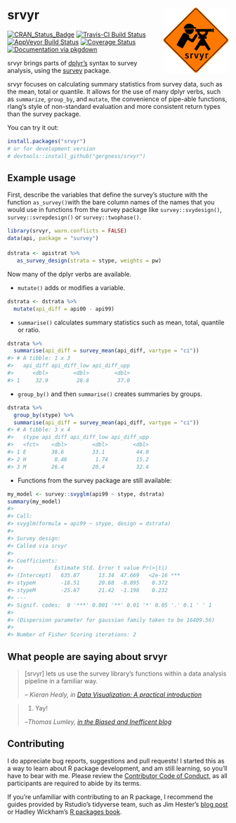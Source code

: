 
<!-- README.md is generated from README.Rmd. Please edit that file -->

# srvyr <img src="tools/logo.png" align="right" height="149" width="149"/>

[![CRAN\_Status\_Badge](http://www.r-pkg.org/badges/version/srvyr)](https://CRAN.R-project.org/package=srvyr)
[![Travis-CI Build
Status](https://travis-ci.org/gergness/srvyr.svg?branch=master)](https://travis-ci.org/gergness/srvyr)
[![AppVeyor Build
Status](https://ci.appveyor.com/api/projects/status/github/gergness/srvyr?branch=master&svg=true)](https://ci.appveyor.com/project/gergness/srvyr)
[![Coverage
Status](https://codecov.io/gh/gergness/srvyr/master.svg)](https://codecov.io/github/gergness/srvyr?branch=master)
[![Documentation via
pkgdown](tools/pkgdownshield.svg)](http://gdfe.co/srvyr)

srvyr brings parts of [dplyr’s](https://github.com/hadley/dplyr/) syntax
to survey analysis, using the
[survey](https://CRAN.R-project.org/package=survey) package.

srvyr focuses on calculating summary statistics from survey data, such
as the mean, total or quantile. It allows for the use of many dplyr
verbs, such as `summarize`, `group_by`, and `mutate`, the convenience of
pipe-able functions, rlang’s style of non-standard evaluation and more
consistent return types than the survey package.

You can try it out:

``` r
install.packages("srvyr")
# or for development version
# devtools::install_github("gergness/srvyr")
```

## Example usage

First, describe the variables that define the survey’s stucture with the
function `as_survey()`with the bare column names of the names that you
would use in functions from the survey package like
`survey::svydesign()`, `survey::svrepdesign()` or `survey::twophase()`.

``` r
library(srvyr, warn.conflicts = FALSE)
data(api, package = "survey")

dstrata <- apistrat %>%
   as_survey_design(strata = stype, weights = pw)
```

Now many of the dplyr verbs are available.

  - `mutate()` adds or modifies a variable.

<!-- end list -->

``` r
dstrata <- dstrata %>%
  mutate(api_diff = api00 - api99)
```

  - `summarise()` calculates summary statistics such as mean, total,
    quantile or ratio.

<!-- end list -->

``` r
dstrata %>% 
  summarise(api_diff = survey_mean(api_diff, vartype = "ci"))
#> # A tibble: 1 x 3
#>   api_diff api_diff_low api_diff_upp
#>      <dbl>        <dbl>        <dbl>
#> 1     32.9         28.8         37.0
```

  - `group_by()` and then `summarise()` creates summaries by groups.

<!-- end list -->

``` r
dstrata %>% 
  group_by(stype) %>%
  summarise(api_diff = survey_mean(api_diff, vartype = "ci"))
#> # A tibble: 3 x 4
#>   stype api_diff api_diff_low api_diff_upp
#>   <fct>    <dbl>        <dbl>        <dbl>
#> 1 E        38.6         33.1          44.0
#> 2 H         8.46         1.74         15.2
#> 3 M        26.4         20.4          32.4
```

  - Functions from the survey package are still available:

<!-- end list -->

``` r
my_model <- survey::svyglm(api99 ~ stype, dstrata)
summary(my_model)
#> 
#> Call:
#> svyglm(formula = api99 ~ stype, design = dstrata)
#> 
#> Survey design:
#> Called via srvyr
#> 
#> Coefficients:
#>             Estimate Std. Error t value Pr(>|t|)    
#> (Intercept)   635.87      13.34  47.669   <2e-16 ***
#> stypeH        -18.51      20.68  -0.895    0.372    
#> stypeM        -25.67      21.42  -1.198    0.232    
#> ---
#> Signif. codes:  0 '***' 0.001 '**' 0.01 '*' 0.05 '.' 0.1 ' ' 1
#> 
#> (Dispersion parameter for gaussian family taken to be 16409.56)
#> 
#> Number of Fisher Scoring iterations: 2
```

## What people are saying about srvyr

> \[srvyr\] lets us use the survey library’s functions within a data
> analysis pipeline in a familiar way.
> 
> – <cite>Kieran Healy, in [Data Visualization: A practical
> introduction](http://socviz.co/modeling.html#plots-from-complex-surveys)
> </cite>

> 1.  Yay\!
> 
> –<cite>Thomas Lumley, [in the Biased and Inefficent
> blog](http://notstatschat.tumblr.com/post/161225885311/pipeable-survey-analysis-in-r)</cite>

## Contributing

I do appreciate bug reports, suggestions and pull requests\! I started
this as a way to learn about R package development, and am still
learning, so you’ll have to bear with me. Please review the [Contributor
Code of
Conduct](https://github.com/gergness/srvyr/blob/master/CODE_OF_CONDUCT.md),
as all participants are required to abide by its terms.

If you’re unfamiliar with contributing to an R package, I recommend the
guides provided by Rstudio’s tidyverse team, such as Jim Hester’s [blog
post](https://www.tidyverse.org/articles/2017/08/contributing/) or
Hadley Wickham’s [R packages book](http://r-pkgs.had.co.nz).
